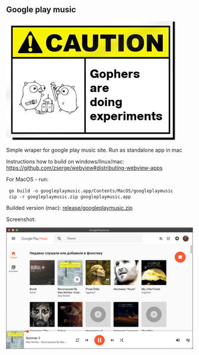 ## Google play music

![](https://raw.githubusercontent.com/golang/mobile/master/doc/caution.png)

Simple wraper for google play music site. Run as standalone app in mac

Instructions how to build on windows/linux/mac: https://github.com/zserge/webview#distributing-webview-apps

For MacOS - run:
```
 go build -o googleplaymusic.app/Contents/MacOS/googleplaymusic
 zip -r googleplaymusic.zip googleplaymusic.app
```
Builded version (mac):  [release/googleplaymusic.zip](https://github.com/recoilme/googleplaymusic/blob/master/release/googleplaymusic.zip)

Screenshot:

![](googleplaymusic.png)
